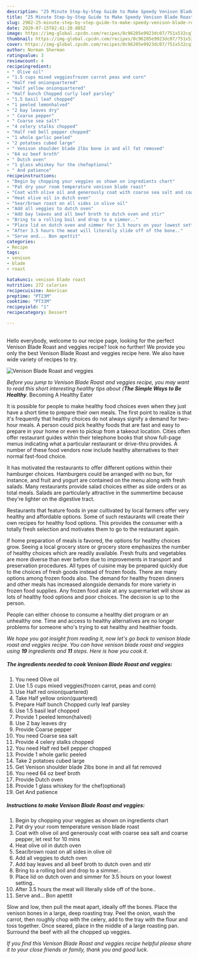 ```yaml
---
description: "25 Minute Step-by-Step Guide to Make Speedy Venison Blade Roast and veggies"
title: "25 Minute Step-by-Step Guide to Make Speedy Venison Blade Roast and veggies"
slug: 2902-25-minute-step-by-step-guide-to-make-speedy-venison-blade-roast-and-veggies
date: 2020-07-15T02:41:20.885Z
image: https://img-global.cpcdn.com/recipes/0c96205e9923dc07/751x532cq70/venison-blade-roast-and-veggies-recipe-main-photo.jpg
thumbnail: https://img-global.cpcdn.com/recipes/0c96205e9923dc07/751x532cq70/venison-blade-roast-and-veggies-recipe-main-photo.jpg
cover: https://img-global.cpcdn.com/recipes/0c96205e9923dc07/751x532cq70/venison-blade-roast-and-veggies-recipe-main-photo.jpg
author: Norman Sherman
ratingvalue: 3
reviewcount: 4
recipeingredient:
- " Olive oil"
- "1.5 cups mixed veggiesfrozen carrot peas and corn"
- "Half red onionquartered"
- "Half yellow onionquartered"
- "Half bunch Chopped curly leaf parsley"
- "1.5 basil leaf chopped"
- "1 peeled lemonhalved"
- "2 bay leaves dry"
- " Coarse pepper"
- " Coarse sea salt"
- "4 celery stalks chopped"
- "Half red bell pepper chopped"
- "1 whole garlic peeled"
- "2 potatoes cubed large"
- " Venison shoulder blade 2lbs bone in and all fat removed"
- "64 oz beef broth"
- " Dutch oven"
- "1 glass whiskey for the chefoptional"
- " And patience"
recipeinstructions:
- "Begin by chopping your veggies as shown on ingredients chart"
- "Pat dry your room temperature venison blade roast"
- "Coat with olive oil and generously coat with coarse sea salt and coarse pepper, let rest for 10 mins"
- "Heat olive oil in dutch oven"
- "Sear/brown roast on all sides in olive oil"
- "Add all veggies to dutch oven"
- "Add bay leaves and all beef broth to dutch oven and stir"
- "Bring to a rolling boil and drop to a simmer.."
- "Place lid on dutch oven and simmer for 3.5 hours on your lowest setting.."
- "After 3.5 hours the meat will literally slide off of the bone.."
- "Serve and... Bon apettit"
categories:
- Recipe
tags:
- venison
- blade
- roast

katakunci: venison blade roast 
nutrition: 272 calories
recipecuisine: American
preptime: "PT23M"
cooktime: "PT33M"
recipeyield: "1"
recipecategory: Dessert

---
```

<br>
Hello everybody, welcome to our recipe page, looking for the perfect Venison Blade Roast and veggies recipe? look no further! We provide you only the best Venison Blade Roast and veggies recipe here. We also have wide variety of recipes to try.
<br>


![Venison Blade Roast and veggies](https://img-global.cpcdn.com/recipes/0c96205e9923dc07/751x532cq70/venison-blade-roast-and-veggies-recipe-main-photo.jpg)

<i>Before you jump to Venison Blade Roast and veggies recipe, you may want to read this short interesting healthy tips about {<strong>The Simple Ways to Be Healthy</strong>.</i>
Becoming A Healthy Eater

It is possible for people to make healthy food choices even when they just have a short time to prepare their own meals. The first point to realize is that it's frequently that healthy choices do not always signify a demand for two-hour meals. A person could pick healthy foods that are fast and easy to prepare in your home or even to pickup from a takeout location. Cities often offer restaurant guides within their telephone books that show full-page menus indicating what a particular restaurant or drive-thru provides. A number of these food vendors now include healthy alternatives to their normal fast-food choice.

 It has motivated the restaurants to offer different options within their hamburger choices. Hamburgers could be arranged with no bun, for instance, and fruit and yogurt are contained on the menu along with fresh salads. Many restaurants provide salad choices either as side orders or as total meals.  Salads are particularly attractive in the summertime because they're lighter on the digestive tract.

Restaurants that feature foods in year cultivated by local farmers offer very healthy and affordable options. Some of such restaurants will create their own recipes for healthy food options.  This provides the consumer with a totally fresh selection and motivates them to go to the restaurant again.

If home preparation of meals is favored, the options for healthy choices grow. Seeing a local grocery store or grocery store emphasizes the number of healthy choices which are readily available. Fresh fruits and vegetables are more diverse than ever before due to improvements in transport and preservation procedures.  All types of cuisine may be prepared quickly due to the choices of fresh goods instead of frozen foods. There are many options among frozen foods also. The demand for healthy frozen dinners and other meals has increased alongside demands for more variety in frozen food supplies. Any frozen food aisle at any supermarket will show as lots of healthy food options and poor choices. The decision is up to the person.

People can either choose to consume a healthy diet program or an unhealthy one. Time and access to healthy alternatives are no longer problems for someone who's trying to eat healthy and healthier foods.


<i>We hope you got insight from reading it, now let's go back to venison blade roast and veggies recipe. You can have venison blade roast and veggies using <strong>19</strong> ingredients and <strong>11</strong> steps. Here is how you cook it.
</i>

##### The ingredients needed to cook Venison Blade Roast and veggies:

1. You need  Olive oil
1. Use 1.5 cups mixed veggies(frozen carrot, peas and corn)
1. Use Half red onion(quartered)
1. Take Half yellow onion(quartered)
1. Prepare Half bunch Chopped curly leaf parsley
1. Use 1.5 basil leaf chopped
1. Provide 1 peeled lemon(halved)
1. Use 2 bay leaves dry
1. Provide  Coarse pepper
1. You need  Coarse sea salt
1. Provide 4 celery stalks chopped
1. You need Half red bell pepper chopped
1. Provide 1 whole garlic peeled
1. Take 2 potatoes cubed large
1. Get  Venison shoulder blade 2lbs bone in and all fat removed
1. You need 64 oz beef broth
1. Provide  Dutch oven
1. Provide 1 glass whiskey for the chef(optional)
1. Get  And patience


##### Instructions to make Venison Blade Roast and veggies:

1. Begin by chopping your veggies as shown on ingredients chart
1. Pat dry your room temperature venison blade roast
1. Coat with olive oil and generously coat with coarse sea salt and coarse pepper, let rest for 10 mins
1. Heat olive oil in dutch oven
1. Sear/brown roast on all sides in olive oil
1. Add all veggies to dutch oven
1. Add bay leaves and all beef broth to dutch oven and stir
1. Bring to a rolling boil and drop to a simmer..
1. Place lid on dutch oven and simmer for 3.5 hours on your lowest setting..
1. After 3.5 hours the meat will literally slide off of the bone..
1. Serve and... Bon apettit


Slow and low, then pull the meat apart, ideally off the bones. Place the venison bones in a large, deep roasting tray. Peel the onion, wash the carrot, then roughly chop with the celery, add to the tray with the flour and toss together. Once seared, place in the middle of a large roasting pan. Surround the beef with all the chopped up veggies. 

<i>If you find this Venison Blade Roast and veggies recipe helpful please share it to your close friends or family, thank you and good luck.</i>
